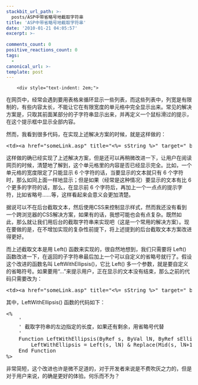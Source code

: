 ```yaml
---
stackbit_url_path: >-
  posts/ASP中带省略号地截取字符串
title: 'ASP中带省略号地截取字符串'
date: '2010-01-21 04:05:57'
excerpt: >-
  
comments_count: 0
positive_reactions_count: 0
tags: 
  - 
canonical_url: >-
template: post
---
```


        <div style="text-indent: 2em;">
<p>在网页中，经常会遇到要用表格来循环显示一些列表，而这些列表中，列宽是有限制的，有些内容太长，不能让它在有限宽度的单元格中完全显示出来。常见的解决方案是，只取其前面某部分的子字符串显示出来，并再定义一个鼠标滑过的提示，在这个提示框中显示全部内容。</p>
<p>然而，我看到很多代码，在实现上述解决方案的时候，就是这样做的：</p>
<pre class="brush: html" style="text-indent: 0;">&lt;td&gt;&lt;a href="someLink.asp" title="&lt;%= sString %&gt;" target="_blank"&gt;&lt;%= Left(sString, 6) %&gt;&lt;/a&gt;&lt;/td&gt;
</pre>
<p>这样做的确已经实现了上述解决方案，但是还可以再稍微改进一下，让用户在阅读网页的时候，清楚地了解到，这个单元格里的内容是否已经显示完全。比如，一个单元格的宽度限定了只能显示 6 个字符的话，当要显示的文本就只有 6 个字符时，那么如同上面一样地显示；但是如果（经常是这种情况）要显示的文本有比 6 个更多的字符的话，那么，在显示前 6 个字符后，再加上一个一点点的提示字符，比如省略号……等，这样看起来会意义会更加清楚。</p>
<p>据说可以不在后台截取文本，然后使用CSS来控制显示样式，然而我还没有看到一个跨浏览器的CSS解决方案，如果有的话，我想可能也会有点复杂。既然如此，那么就让我们用后台的截取字符串来实现吧（这是一个常用的解决方案）。现在要做的是，在不增加实现的复杂性前提下，将上述提到的后台截取文本方案改进得更好。</p>
<p>而上述截取文本是用 Left() 函数来实现的，很自然地想到，我们只需要将 Left() 函数改进一下，在返回的子字符串最后加上一个可以自定义的省略号就行了。假设这个改进的函数名叫 LeftWithEllipsis()，它比 Left() 多一个参数，就是要自定义的省略符号。如果要用“...”来提示用户，正在显示的文本没有结束，那么之前的代码只需要改为：</p>
<pre class="brush: html" style="text-indent: 0;">&lt;td&gt;&lt;a href="someLink.asp" title="&lt;%= sString %&gt;" target="_blank"&gt;&lt;%= LeftWithEllipsis(sString, 6, "...") %&gt;&lt;/a&gt;&lt;/td&gt;
</pre>
<p>其中，LeftWithEllipsis() 函数的代码如下：</p>
<pre class="brush: vb" style="text-indent: 0;">&lt;%
    ' 
    ' 截取字符串的左边指定的长度，如果还有剩余，用省略号代替
    '
    Function LeftWithEllipsis(ByRef s, ByVal lN, ByRef sEllipsis)
        LeftWithEllipsis = Left(s, lN) &amp; Replace(Mid(s, lN+1), Mid(s, lN+1), sEllipsis)
    End Function
%&gt;
</pre>
<p>非常简短，这个改进也许是微不足道的，对于开发者来说是不费吹灰之力的，但是对于用户来说，的确是更好的体验。何乐而不为？</p>
</div>
      
